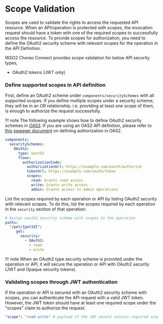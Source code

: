# Scope Validation

Scopes are used to validate the rights to access the requested API resource. When an API/operation is protected with scopes, the invocation request should have a token with one of the required scopes to successfully access the resource. To provide scopes for authorization, you need to define the OAuth2 security scheme with relevant scopes for the operation in the API Definition.

WSO2 Choreo Connect provides scope validation for below API security types,

-   OAuth2 tokens (JWT only) 
<!-- TODO: Enable once the feature is completed for MGW 4.0.0: Basic authentication-->


### Define supported scopes in API definition

First, define an OAuth2 scheme under `components/securitySchemes` with all supported scopes. If you define multiple scopes under a security scheme, they will be in an OR relationship. i.e. providing at least one scope of them, is enough to authorize the request successfully.

!!! note
    The following example shows how to define OAuth2 security schemes in [OAS3](https://swagger.io/docs/specification/authentication/oauth2/). If you are using an OAS2 API definition, please refer to [this](https://swagger.io/docs/specification/2-0/authentication/api-keys/) [swagger document](https://swagger.io/docs/specification/2-0/authentication/) on defining authorization in OAS2.

``` yml
components:
  securitySchemes:
    OAuth2:
      type: oauth2
      flows:
        authorizationCode:
          authorizationUrl: https://example.com/oauth/authorize
          tokenUrl: https://example.com/oauth/token
          scopes:
            read: Grants read access
            write: Grants write access
            admin: Grants access to admin operations
```

List the scopes required by each operation or API by listing OAuth2 security with relevant scopes. To do this, list the scopes required by each operation in the `security` section of that operation:

``` yml
# Assign oauth2 security scheme with scopes to the operation
paths:
  "/pet/{petId}":
     get:
       security:
         - OAuth2:
           - read
           - write
```

!!! note
    When an OAuth2 type security scheme is provided under the operation or API, it will secure the operation or API with OAuth2 security (JWT and Opaque security tokens).

### Validating scopes through JWT authentication

If the operation or API is secured with an OAuth2 security scheme with scopes, you can authenticate the API request with a valid JWT token. However, the JWT token should have at least one required scope under the "scopes" claim to authorize the request.

``` yml
"scope": "read write" # payload of the JWT should contain required scopes separated by space
```

<!-- TODO: Enable once the feature is completed for MGW 4.0.0
### Validating scopes through opaque token authentication

If the operation or API is secured with an OAuth2 security scheme with scopes and configured the key manager properly, then you can authenticate the API request with a valid opaque token. However, then the key manager should provide the required scopes after validating the token to authorize the request.

### Validating scopes through basic authentication

Scopes in security schemes (typically OAuth schemes) provide the ability to restrict the usage of certain endpoints to the users by limiting the access of that endpoint to the users with the corresponding scopes. In micro-gateway it is possible to validate the users (basic authentication) with scopes.

First, in the operation level or the API level, basic authentication security should be declared alongside oauth2 security with scopes.

``` yml
paths:
 "/pet/{petId}":
    get:
      security:
        - mybasic: []
          - OAuth2:
            - read
            - write
        
components:
  securitySchemes:
    mybasic:
      type: http
      scheme: basic
    OAuth2:
      type: oauth2
      flows:
      authorizationCode:
        authorizationUrl: https://example.com/oauth/authorize
        tokenUrl: https://example.com/oauth/token
        scopes:
          read: Grants read access
          write: Grants write access
          admin: Grants access to admin operations
```

Then, the required scopes should be added to the "micro-gw.conf" file (comma separated) under the users which are provided access to certain endpoints.

``` java tab="Format"
[b7a.users.<username>]
    password="@<HASH_ALGO>:{<HASH_ALGO(password)>}"
    scopes="scope1,scope2"
```

``` java tab="Example"
["b7a.users.shani"]
    password="@sha256:{5e884898da28047151d0e56f8dc6292773603d0d6aabbdd62a11ef721d1542d8}"
    scopes="read,write"
```

 The users with the scopes in the configuration can access the endpoints with certain scopes included in the oauth2 scheme using basic authentication.
-->

